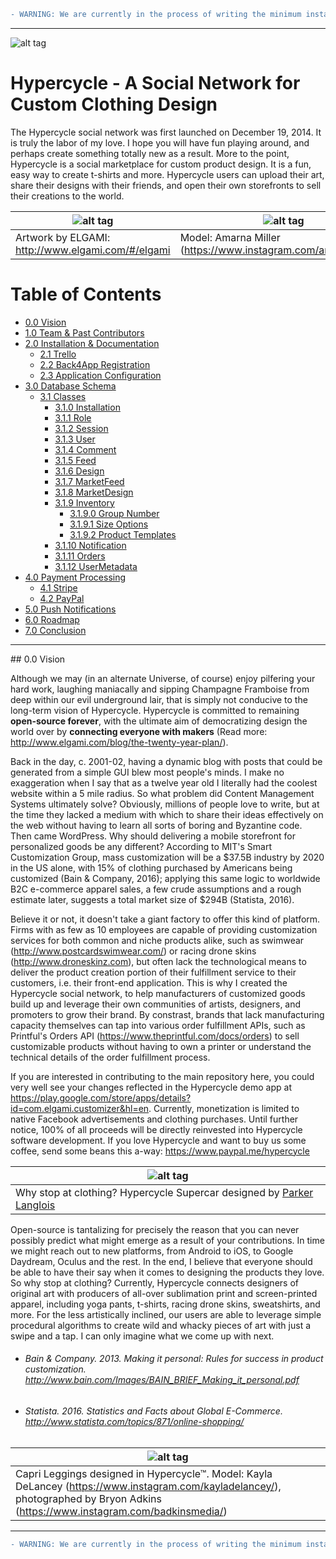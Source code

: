 ```diff
- WARNING: We are currently in the process of writing the minimum installation specifications for Hypercycle, and will publish the actual source code after we have completed the documentation below. We don't expect this to take too much longer. If you have any questions, comments, or issues, please feel free to ask away. If you would like to contribute, get in touch!
```

<hr>

![alt tag](https://gallery.mailchimp.com/d793ae062926c63262e96e99c/images/4367f220-3a28-4ad4-9e9b-f7055f4ed9cd.png)

# Hypercycle - A Social Network for Custom Clothing Design
The Hypercycle social network was first launched on December 19, 2014. It is truly the labor of my love. I hope you will have fun playing around, and perhaps create something totally new as a result. More to the point, Hypercycle is a social marketplace for custom product design. It is a fun, easy way to create t-shirts and more. Hypercycle users can upload their art, share their designs with their friends, and open their own storefronts to sell their creations to the world.

| ![alt tag](http://www.elgami.com/images/elgami-pattern.png) | ![alt tag](http://www.elgami.com/images/amarna-leggings.png) |
|-----------------------------------------------------------------------------|-----------------------------------------------------------------------------|
| Artwork by ELGAMI: http://www.elgami.com/#/elgami | Model: Amarna Miller (https://www.instagram.com/amarnamiller/) |

# Table of Contents  
* [0.0 Vision](#vision)
* [1.0 Team & Past Contributors](#team)
* [2.0 Installation & Documentation](#installation)
  * [2.1 Trello](#trello)
  * [2.2 Back4App Registration](#back4app)
  * [2.3 Application Configuration](#config)
* [3.0 Database Schema](#schema)
  * [3.1 Classes](#classes)
    * [3.1.0 Installation](#installation)
    * [3.1.1 Role](#role)
    * [3.1.2 Session](#session)
    * [3.1.3 User](#user)
    * [3.1.4 Comment](#comment)
    * [3.1.5 Feed](#feed)
    * [3.1.6 Design](#design)
    * [3.1.7 MarketFeed](#marketfeed)
    * [3.1.8 MarketDesign](#marketdesign)
    * [3.1.9 Inventory](#inventory)
      * [3.1.9.0 Group Number](#groupnumbers)
      * [3.1.9.1 Size Options](#sizeoptions)
      * [3.1.9.2 Product Templates](#producttemplates)
    * [3.1.10 Notification](#notification)
    * [3.1.11 Orders](#orders)
    * [3.1.12 UserMetadata](#usermetadata)
* [4.0 Payment Processing](#payment)
  * [4.1 Stripe](#stripe)
  * [4.2 PayPal](#paypal)
* [5.0 Push Notifications](#push)
* [6.0 Roadmap](#needs)
* [7.0 Conclusion](#conclusion)

<hr>

<a name="vision"/>
## 0.0 Vision

Although we may (in an alternate Universe, of course) enjoy pilfering your hard work, laughing maniacally and sipping Champagne Framboise from deep within our evil underground lair, that is simply not conducive to the long-term vision of Hypercycle. Hypercycle is committed to remaining **open-source forever**, with the ultimate aim of democratizing design the world over by **connecting everyone with makers** (Read more: http://www.elgami.com/blog/the-twenty-year-plan/).

Back in the day, c. 2001-02, having a dynamic blog with posts that could be generated from a simple GUI blew most people's minds. I make no exaggeration when I say that as a twelve year old I literally had the coolest website within a 5 mile radius. So what problem did Content Management Systems ultimately solve? Obviously, millions of people love to write, but at the time they lacked a medium with which to share their ideas effectively on the web without having to learn all sorts of boring and Byzantine code. Then came WordPress. Why should delivering a mobile storefront for personalized goods be any different? According to MIT's Smart Customization Group, mass customization will be a $37.5B industry by 2020 in the US alone, with 15% of clothing purchased by Americans being customized (Bain & Company, 2016); applying this same logic to worldwide B2C e-commerce apparel sales, a few crude assumptions and a rough estimate later, suggests a total market size of $294B (Statista, 2016).

Believe it or not, it doesn't take a giant factory to offer this kind of platform. Firms with as few as 10 employees are capable of providing customization services for both common and niche products alike, such as swimwear (http://www.postcardswimwear.com/) or racing drone skins (http://www.droneskinz.com), but often lack the technological means to deliver the product creation portion of their fulfillment service to their customers, i.e. their front-end application. This is why I created the Hypercycle social network, to help manufacturers of customized goods build up and leverage their own communities of artists, designers, and promoters to grow their brand. By constrast, brands that lack manufacturing capacity themselves can tap into various order fulfillment APIs, such as Printful's Orders API (https://www.theprintful.com/docs/orders) to sell customizable products without having to own a printer or understand the technical details of the order fulfillment process.

If you are interested in contributing to the main repository here, you could very well see your changes reflected in the Hypercycle demo app at https://play.google.com/store/apps/details?id=com.elgami.customizer&hl=en. Currently, monetization is limited to native Facebook advertisements and clothing purchases. Until further notice, 100% of all proceeds will be directly reinvested into Hypercycle software development. If you love Hypercycle and want to buy us some coffee, send some beans this a-way: https://www.paypal.me/hypercycle

| ![alt tag](https://www.elgami.com/images/hypercycle-car.jpg) |
|-----------------------------------------------------------------------------|
| Why stop at clothing? Hypercycle Supercar designed by <a href="https://ca.linkedin.com/in/parker-langlois-02592bb5">Parker Langlois</a> |

Open-source is tantalizing for precisely the reason that you can never possibly predict what might emerge as a result of your contributions. In time we might reach out to new platforms, from Android to iOS, to Google Daydream, Oculus and the rest. In the end, I believe that everyone should be able to have their say when it comes to designing the products they love. So why stop at clothing? Currently, Hypercycle connects designers of original art with producers of all-over sublimation print and screen-printed apparel, including yoga pants, t-shirts, racing drone skins, sweatshirts, and more. For the less artistically inclined, our users are able to leverage simple procedural algorithms to create wild and whacky pieces of art with just a swipe and a tap. I can only imagine what we come up with next.

* ###### Bain & Company. 2013. Making it personal: Rules for success in product customization. http://www.bain.com/Images/BAIN_BRIEF_Making_it_personal.pdf

* ###### Statista. 2016. Statistics and Facts about Global E-Commerce. http://www.statista.com/topics/871/online-shopping/

| ![alt tag](http://www.elgami.com/blog/wp-content/uploads/2015/10/blog-image-7.png) |
|-----------------------------------------------------------------------------|
| Capri Leggings designed in Hypercycle™. Model: Kayla DeLancey (https://www.instagram.com/kayladelancey/), photographed by Bryon Adkins (https://www.instagram.com/badkinsmedia/) |

<hr>

```diff
- WARNING: We are currently in the process of writing the minimum installation specifications for Hypercycle, and will publish the actual source code after we have completed the documentation below. We don't expect this to take too much longer. If you have any questions, comments, or issues, please feel free to ask away. If you would like to contribute, get in touch!
```
